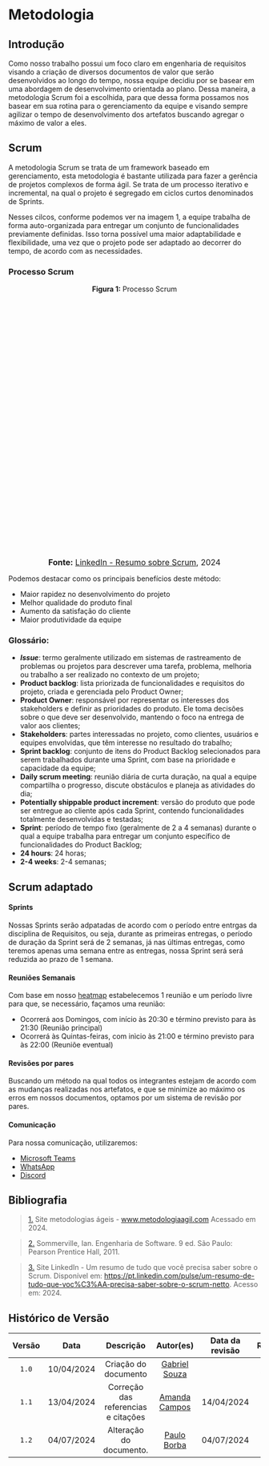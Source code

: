 # Metodologia

## Introdução

Como nosso trabalho possui um foco claro em engenharia de requisitos visando a criação de diversos documentos de valor que serão desenvolvidos ao longo do tempo, nossa equipe decidiu por se basear em uma abordagem de 
desenvolvimento orientada ao plano. Dessa maneira, a metodologia Scrum foi a escolhida, para que dessa forma possamos nos basear em sua rotina para o gerenciamento da equipe e visando sempre agilizar o tempo de
desenvolvimento dos artefatos buscando agregar o máximo de valor a eles.

## Scrum

A metodologia Scrum se trata de um framework baseado em gerenciamento, esta metodologia é bastante utilizada para fazer a gerência de projetos complexos de forma ágil. Se trata de um processo iterativo e incremental, na qual
o projeto é segregado em ciclos curtos denominados de Sprints.

Nesses cilcos, conforme podemos ver na imagem 1, a equipe trabalha de forma auto-organizada para entregar um conjunto de funcionalidades previamente definidas. Isso torna possível uma maior adaptabilidade e flexibilidade, 
uma vez que o projeto pode ser adaptado ao decorrer do tempo, de acordo com as necessidades.

### Processo Scrum


  <p align="center" > <strong> Figura 1:</Strong> Processo Scrum</font> <gitbr></p>
  <embed src="..\..\imagens\processo_Scrum.jpg" width="100%" height="500px" />
  <font size="3"><p style="text-align: center"><b>Fonte:</b> <a href="https://pt.linkedin.com/pulse/um-resumo-de-tudo-que-voc%C3%AA-precisa-saber-sobre-o-scrum-netto" target="_blanck">LinkedIn - Resumo sobre Scrum</a>, 2024 </font>

Podemos destacar como os principais benefícios deste método:

* Maior rapidez no desenvolvimento do projeto
* Melhor qualidade do produto final
* Aumento da satisfação do cliente
* Maior produtividade da equipe

### Glossário:
- **_Issue_**:  termo geralmente utilizado em sistemas de rastreamento de problemas ou projetos para descrever uma tarefa, problema, melhoria ou trabalho a ser realizado no contexto de um projeto;
- **Product backlog**:  lista priorizada de funcionalidades e requisitos do projeto, criada e gerenciada pelo Product Owner;
- **Product Owner**: responsável por representar os interesses dos stakeholders e definir as prioridades do produto. Ele toma decisões sobre o que deve ser desenvolvido, mantendo o foco na entrega de valor aos clientes;
- **Stakeholders**: partes interessadas no projeto, como clientes, usuários e equipes envolvidas, que têm interesse no resultado do trabalho;
- **Sprint backlog**: conjunto de itens do Product Backlog selecionados para serem trabalhados durante uma Sprint, com base na prioridade e capacidade da equipe;
- **Daily scrum meeting**: reunião diária de curta duração, na qual a equipe compartilha o progresso, discute obstáculos e planeja as atividades do dia;
- **Potentially shippable product increment**: versão do produto que pode ser entregue ao cliente após cada Sprint, contendo funcionalidades totalmente desenvolvidas e testadas;
- **Sprint**: período de tempo fixo (geralmente de 2 a 4 semanas) durante o qual a equipe trabalha para entregar um conjunto específico de funcionalidades do Product Backlog;
- **24 hours**: 24 horas;
- **2-4 weeks**: 2-4 semanas;

## Scrum adaptado

#### Sprints

Nossas Sprints serão adpatadas de acordo com o período entre entrgas da disciplina de Requisitos, ou seja, durante as primeiras entregas, o período de duração da Sprint será de 2 semanas, já nas últimas entregas, como 
teremos apenas uma semana entre as entregas, nossa Sprint será será reduzida ao prazo de 1 semana.

#### Reuniões Semanais

Com base em nosso [heatmap](heatmap.md) estabelecemos 1 reunião e um período livre para que, se necessário, façamos uma reunião:
- Ocorrerá aos Domingos, com início às 20:30 e término previsto para às 21:30 (Reunião principal)
- Ocorrerá às Quintas-feiras, com inìcio às 21:00 e término previsto para às 22:00 (Reuniõe eventual)

#### Revisões por pares

Buscando um método na qual todos os integrantes estejam de acordo com as mudanças realizadas nos artefatos, e que se minimize ao máximo os erros em nossos documentos, optamos por um sistema de revisão por pares.

#### Comunicação

Para nossa comunicação, utilizaremos:
* [Microsoft Teams](https://www.microsoft.com/pt-br/microsoft-teams/log-in)
* [WhatsApp](https://web.whatsapp.com/)
* [Discord](https://discord.com/)

## Bibliografia

> <a id="QT1." href="#anchor_1.">1.</a> Site metodologias ágeis - <a href="https://www.metodologiaagil.com">www.metodologiaagil.com</a> Acessado em 2024.

> <a id="QT2" href="#anchor_2">2.</a> Sommerville, Ian. Engenharia de Software. 9 ed. São Paulo: Pearson Prentice Hall, 2011.

> <a id="QT3" href="#anchor_3">3.</a> Site LinkedIn - Um resumo de tudo que você precisa saber sobre o Scrum. Disponível em: https://pt.linkedin.com/pulse/um-resumo-de-tudo-que-voc%C3%AA-precisa-saber-sobre-o-scrum-netto. Acesso em: 2024.

## Histórico de Versão

| Versão | Data | Descrição | Autor(es) | Data da revisão | Revisor(es) |
| :--: | :--: | :--: | :--: | :--: | :--: |
| `1.0`  |10/04/2024| Criação do documento | [Gabriel Souza](https://github.com/GabrielMS00) |  | <a href="https://github.com/JoseFilipi">José Filipi</a> |
| `1.1`  | 13/04/2024 | Correção das referencias e citações| [Amanda Campos](https://github.com/acamposs) | 14/04/2024 | [Paulo Borba](https://github.com/paulohborba) |
|`1.2` | 04/07/2024 | Alteração do documento. |[Paulo Borba](https://github.com/paulohborba) | 04/07/2024 | [Amanda Campos](https://github.com/acamposs)|
